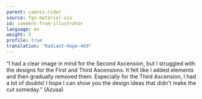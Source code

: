 ```yaml
---
parent: caenis-rider
source: fgo-material-xiv
id: comment-from-illustrator
language: en
weight: 5
profile: true
translation: "Radiant-Hope-469"
---
```


“I had a clear image in mind for the Second Ascension, but I struggled with the designs for the First and Third Ascensions. It felt like I added elements and then gradually removed them. Especially for the Third Ascension, I had a lot of doubts! I hope I can show you the design ideas that didn't make the cut someday.” (Azusa)
